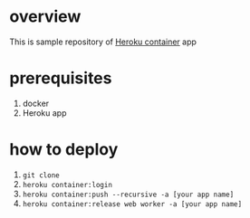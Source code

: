 # overview

This is sample repository of [Heroku container](https://devcenter.heroku.com/articles/container-registry-and-runtime) app

# prerequisites

1. docker
2. Heroku app

# how to deploy

1. `git clone`
2. `heroku container:login`
3. `heroku container:push --recursive -a [your app name]`
4. `heroku container:release web worker -a [your app name]`